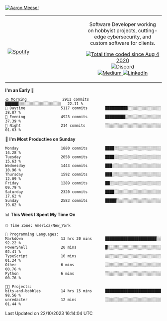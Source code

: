 [![Aaron Meese!](https://user-images.githubusercontent.com/17814535/88975338-a2aabf00-d27f-11ea-963f-8a19608716b4.png)](https://github.com/ajmeese7/readme-ascii "README ASCII")

<!-- Modified from project here: https://github.com/novatorem/novatorem -->
<table width="100%">
  <tr>
  <td width="50%">

&nbsp; <br> [![Spotify](https://ajmeese7.vercel.app/api/spotify)](https://open.spotify.com/user/ajmeese)

  </td>
  <td width="50%">
    <p align="center">
    Software Developer working on hobbyist projects, cutting-edge cybersecurity, and custom software for clients.
    </p>
    <p align="center">
      <a href="https://wakatime.com/@f726891d-3b02-46cd-9b60-e8c59f9e2b14">
        <img src="https://wakatime.com/badge/user/f726891d-3b02-46cd-9b60-e8c59f9e2b14.svg" alt="Total time coded since Aug 4 2020" title="WakaTime" />
      </a>
      <a href="http://link.aaronmeese.com/discord">
        <img src="https://img.shields.io/badge/discord-ajmeese7%234835-369?style=flat-square&logo=discord&logoColor=white&color=purple" alt="Discord" title="Discord">
      </a>
      <br />
      <a href="https://link.aaronmeese.com/medium">
        <img src="https://img.shields.io/badge/medium-ajmeese7-1DB954?style=flat-square&logo=medium&logoColor=white" alt="Medium" title="Medium">
      </a>
      <a href="https://link.aaronmeese.com/linkedin">
        <img src="https://img.shields.io/badge/linkedIn-aaronmeese-1DB954?style=flat-square&logo=linkedin&logoColor=white&color=blue" alt="LinkedIn" title="LinkedIn">
      </a>
    </p>
  </td>

</table>

[//]: <> (The `&nbsp;` is to have Aphelion take up more space)

<!--START_SECTION:waka-->
**I'm an Early 🐤** 

```text
🌞 Morning                2911 commits        ██████░░░░░░░░░░░░░░░░░░░   22.11 % 
🌆 Daytime                5117 commits        ██████████░░░░░░░░░░░░░░░   38.87 % 
🌃 Evening                4923 commits        █████████░░░░░░░░░░░░░░░░   37.39 % 
🌙 Night                  214 commits         ░░░░░░░░░░░░░░░░░░░░░░░░░   01.63 % 
```
📅 **I'm Most Productive on Sunday** 

```text
Monday                   1880 commits        ████░░░░░░░░░░░░░░░░░░░░░   14.28 % 
Tuesday                  2058 commits        ████░░░░░░░░░░░░░░░░░░░░░   15.63 % 
Wednesday                1443 commits        ███░░░░░░░░░░░░░░░░░░░░░░   10.96 % 
Thursday                 1592 commits        ███░░░░░░░░░░░░░░░░░░░░░░   12.09 % 
Friday                   1289 commits        ██░░░░░░░░░░░░░░░░░░░░░░░   09.79 % 
Saturday                 2320 commits        ████░░░░░░░░░░░░░░░░░░░░░   17.62 % 
Sunday                   2583 commits        █████░░░░░░░░░░░░░░░░░░░░   19.62 % 
```


📊 **This Week I Spent My Time On** 

```text
🕑︎ Time Zone: America/New_York

💬 Programming Languages: 
Markdown                 13 hrs 20 mins      ███████████████████████░░   92.22 % 
PowerShell               20 mins             █░░░░░░░░░░░░░░░░░░░░░░░░   02.41 % 
TypeScript               10 mins             ░░░░░░░░░░░░░░░░░░░░░░░░░   01.24 % 
Other                    6 mins              ░░░░░░░░░░░░░░░░░░░░░░░░░   00.76 % 
Python                   6 mins              ░░░░░░░░░░░░░░░░░░░░░░░░░   00.76 % 

🐱‍💻 Projects: 
bits-and-bobbles         14 hrs 15 mins      █████████████████████████   98.56 % 
unredacter               12 mins             ░░░░░░░░░░░░░░░░░░░░░░░░░   01.44 % 
```


 Last Updated on 22/10/2023 16:14:04 UTC
<!--END_SECTION:waka-->
